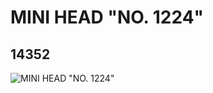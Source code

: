 # MINI HEAD "NO. 1224"
## 14352
![MINI HEAD "NO. 1224"](https://lc-www-live-s.legocdn.com/media/bricks/5/2/6038471.jpg)